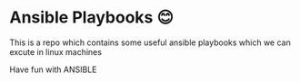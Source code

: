# Ansible Playbooks 😊
This is a repo which contains some useful ansible playbooks which we can excute in linux machines

Have fun with ANSIBLE 
